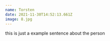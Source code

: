 ```yaml
---
name: Torsten
date: 2021-11-30T14:52:13.661Z
image: 8.jpg
---
```

this is just a example sentence about the person